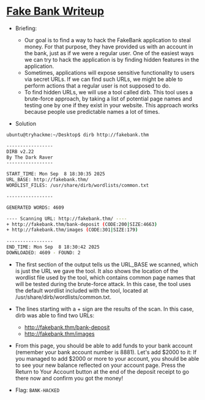# [Fake Bank Writeup](https://tryhackme.com/room/offensivesecurityintro)

- Briefing:
  - Our goal is to find a way to hack the FakeBank application to steal money. For that purpose, they have provided us with an account in the bank, just as if we were a regular user. One of the easiest ways we can try to hack the application is by finding hidden features in the application.
  - Sometimes, applications will expose sensitive functionality to users via secret URLs. If we can find such URLs, we might be able to perform actions that a regular user is not supposed to do.
  - To find hidden URLs, we will use a tool called dirb. This tool uses a brute-force approach, by taking a list of potential page names and testing one by one if they exist in your website. This approach works because people use predictable names a lot of times.

- Solution
```bash
ubuntu@tryhackme:~/Desktop$ dirb http://fakebank.thm

-----------------
DIRB v2.22    
By The Dark Raver
-----------------

START_TIME: Mon Sep  8 18:30:35 2025
URL_BASE: http://fakebank.thm/
WORDLIST_FILES: /usr/share/dirb/wordlists/common.txt

-----------------

GENERATED WORDS: 4609                                                          

---- Scanning URL: http://fakebank.thm/ ----
+ http://fakebank.thm/bank-deposit (CODE:200|SIZE:4663)                        
+ http://fakebank.thm/images (CODE:301|SIZE:179)                               
                                                                               
-----------------
END_TIME: Mon Sep  8 18:30:42 2025
DOWNLOADED: 4609 - FOUND: 2
```

- The first section of the output tells us the URL_BASE we scanned, which is just the URL we gave the tool. It also shows the location of the wordlist file used by the tool, which contains common page names that will be tested during the brute-force attack. In this case, the tool uses the default wordlist included with the tool, located at /usr/share/dirb/wordlists/common.txt.
- The lines starting with a + sign are the results of the scan. In this case, dirb was able to find two URLs:
  - http://fakebank.thm/bank-deposit
  - http://fakebank.thm/images
- From this page, you should be able to add funds to your bank account (remember your bank account number is 8881). Let's add $2000 to it:
If you managed to add $2000 or more to your account, you should be able to see your new balance reflected on your account page. Press the Return to Your Account button at the end of the deposit receipt to go there now and confirm you got the money!

- Flag: `BANK-HACKED`
